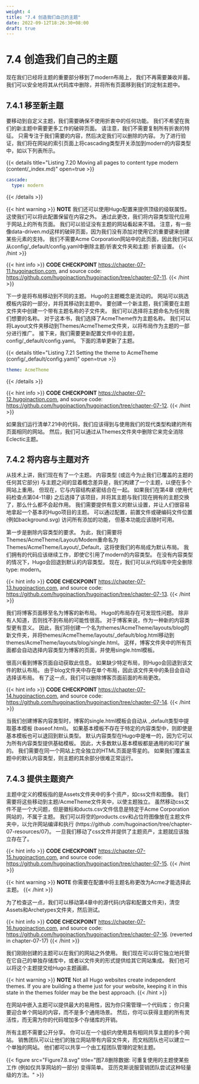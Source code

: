 ```yaml
---
weight: 4
title: "7.4 创造我们自己的主题"
date: 2022-09-12T18:26:30+08:00
draft: true
---
```


# 7.4 创造我们自己的主题

现在我们已经将主题的重要部分移到了modern布局上，    我们不再需要兼收并蓄。我们可以安全地将其从代码库中删除，并将所有页面移到我们的定制主题中。

## 7.4.1 移至新主题
要移动到自定义主题，我们需要确保不使用折衷中的任何功能。 我们不希望在我们的新主题中需要更多工作的破碎页面。 请注意，我们不需要复制所有折衷的特征。 只需专注于我们需要的内容，然后决定我们可以删除的内容。 为了进行验证，我们将在网站的索引页面上将cascading类型开关添加到modern的内容类型中，如以下列表所示。

{{< details title="Listing 7.20  Moving all pages to content type modern (content/_index.md)" open=true >}}
```yaml
cascade:  
  type: modern
```    
{{< /details >}}

{{< hint warning >}}
**NOTE** 我们还可以使用Hugo配置来提供顶级的级联属性。 这使我们可以将此配置保留在内容之外。
通过此更改，我们将内容类型现代应用于网站上的所有页面。 我们可以验证没有主题的网站看起来不错。 注意，有一些像data-driven.md这样的破碎页面，因为我们没有添加对使用它的重要键来创建某些元素的支持。 我们不需要Acme Corporation网站中的此页面，因此我们可以从config/_default/config.yaml中删除主题/折衷文件夹和主题: 折衷设置。
{{< /hint >}}

{{< hint info >}}
**CODE CHECKPOINT**    https://chapter-07-11.hugoinaction.com, and source code: https://github.com/hugoinaction/hugoinaction/tree/chapter-07-11.
{{< /hint >}}

下一步是将布局移动到不同的主题。 Hugo的主题概念是流动的。 网站可以挑选模板内容的一部分，并将其移动到主题中。 要创建一个新主题，我们需要在主题文件夹中创建一个带有主题名称的子文件夹。 我们可以选择将主题命名为任何我们想要的名称。 对于这本书，我们选择了AcmeTheme作为主题名称。 我们可以将Layout文件夹移动到Themes/AcmeTheme文件夹，以将布局作为主题的一部分进行推广。 接下来，我们需要更新配置文件中的主题，config/_default/config.yaml。 下面的清单更新了主题。

{{< details title="Listing 7.21  Setting the theme to AcmeTheme (config/_default/config.yaml)" open=true >}}
```yaml
theme: AcmeTheme
```
{{< /details >}}  	

{{< hint info >}}
**CODE CHECKPOINT**    https://chapter-07-12.hugoinaction.com, and source code: https://github.com/hugoinaction/hugoinaction/tree/chapter-07-12.
{{< /hint >}}

如果我们运行清单7.21中的代码，我们应该得到与使用我们的现代类型构建的所有页面相同的网站。 然后，我们可以通过从Themes文件夹中删除它来完全消除Eclectic主题。

## 7.4.2 将内容与主题对齐

从技术上讲，我们现在有了一个主题。 内容类型 (或迄今为止我们已覆盖的主题的任何其它部分) 与主题之间的显着概念差异是，我们构建了一个主题，以便在多个网站上重用。 但现在，它与内容结构紧密结合在一起。 如果我们在第4章 (使用代码检查点第04-11章) 之后选择了该项目，并将其主题与我们现在拥有的主题交换了，那么什么都不会起作用。 我们需要提供有意义的默认设置，并让人们很容易地拿起一个基本的Hugo项目的主题。 可以通过配置，前置文件或硬编码文件位置 (例如background.svg) 访问所有添加的功能， 但基本功能应该随时可用。

第一步是删除内容类型的要求。 为此，我们需要将Themes/AcmeTheme/Layout/Modem重命名为Themes/AcmeTheme/Layout/_Default，这将使我们的布局成为默认布局。 我们拥有的代码应该继续工作，即使它引用了modern的内容类型。 在没有内容类型的情况下，Hugo会回退到默认的内容类型。 现在，我们可以从代码库中完全删除type: modern。

{{< hint info >}}
**CODE CHECKPOINT**    https://chapter-07-13.hugoinaction.com, and source code: https://github.com/hugoinaction/hugoinaction/tree/chapter-07-13.
{{< /hint >}}

我们将博客页面移至名为博客的新布局。 Hugo的布局存在可发现性问题。 除非有人知道，否则找不到布局的可能性很高。 对于博客来说，作为一种新的内容类型更有意义。 因此，我们将创建一个名为themes/AcmeTheme/layouts/blog的新文件夹，并将themes/AcmeTheme/layouts/_default/blog.html移动到themes/AcmeTheme/layouts/blog/single.html。 这样，博客文件夹中的所有页面都会自动选择内容类型为博客的页面，并使用single.html模板。

很高兴看到博客页面自动获取此信息。 如果缺少特定布局，则Hugo会回退到该文件的默认布局。 由于blog文件夹中存在单个布局，因此该文件夹中的条目会自动选择该布局。 有了这一点，我们可以删除博客页面前面的布局更改。

{{< hint info >}}
**CODE CHECKPOINT**    https://chapter-07-14.hugoinaction.com, and source code: https://github.com/hugoinaction/hugoinaction/tree/chapter-07-14.
{{< /hint >}}

当我们创建博客内容类型时，博客的single.html模板会自动从 _default类型中提取基本模板 (baseof.html)。 如果基本模板不存在于特定的内容类型中，则即使是基本模板也可以退回到默认类型。 默认内容类型在Hugo中是唯一的，因为它可以为所有内容类型提供基础模板。 因此，大多数默认基本模板都是通用的和可扩展的。 我们需要在同一个网站上完全独立的HTML页面是零星的。 如果我们覆盖主题中的默认内容类型，则主题的其余部分很难正常运行。

## 7.4.3 提供主题资产

主题中定义的模板指的是Assets文件夹中的多个资产，如css文件和图像。 我们需要将这些移动到主题/AcmeTheme文件夹中，以使主题独立。 虽然移动css文件不是一个大问题，但是徽标和ducts.csv文件信息是特定于Acme Corporation网站的，不属于主题。 我们可以将空的products.csv和占位符图像放在主题文件夹中，以允许网站编译和执行 (https://github .com/hugoinaction/tree/chapter-07-resources/07)。 一旦我们移动了css文件并提供了主题资产，主题就应该独立存在了。

{{< hint info >}}
**CODE CHECKPOINT**    https://chapter-07-15.hugoinaction.com, and source code: https://github.com/hugoinaction/hugoinaction/tree/chapter-07-15.
{{< /hint >}}

{{< hint warning >}}
**NOTE** 你需要在配置中将主题名称更改为Acme才能选择此主题。
{{< /hint >}}

为了检查这一点，我们可以移动第4章中的源代码(内容和配置文件夹)，清空Assets和Archetypes文件夹，然后测试。

{{< hint info >}}
**CODE CHECKPOINT**	https://chapter-07-16.hugoinaction.com, and source code: https://github.com/hugoinaction/hugoinaction/tree/chapter-07-16. (reverted in chapter-07-17)
{{< /hint >}}

我们刚刚创建的主题可以在我们的网站之外使用。 我们现在可以将它独立地托管在它自己的单独存储库中，或者以文件夹的形式提供给其它网站集成。 我们也可以将这个主题提交给Hugo主题画廊。

{{< hint warning >}}
**NOTE** Not all Hugo websites create independent themes. If you are building a theme just for your website, keeping it in this state in the themes folder may be the best approach.
{{< /hint >}}

在网站中嵌入主题可以提供最大的易用性，因为你只需管理一个代码库； 你只需要迎合单个网站的内容，而不是多个通用场景。 然后，你可以获得主题的所有灵活性，而无需为你的代码增加多个存储库的开销。

所有主题不需要公开分享。 你可以在一个组织内使用具有相同共享主题的多个网站。 销售团队可以让他们的独立网站带有内容文件夹，而文档团队也可以建立一个单独的网站。 他们都可以共享一个由工程团队管理的定制主题。

{{< figure src="Figure7.8.svg" title="图7.8删除数据: 可重复使用的主题使某些工作 (例如仅共享网站的一部分) 变得简单。 亚历克斯说服营销团队尝试这种轻量级的方法。" >}}